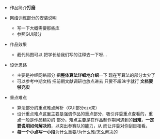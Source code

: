 - 作品简介**打磨**

- 网络训练部分的安装说明
  - 写一下大概需要那些库
  - 参照GUI部分
- 作品效果
  - 截代码图可以 把学长给我们写的注释去一下呀…
- 设计思路
  - 主要是神经网络部分 把**整体算法详细地介绍**一下  现在写算法的部分太少了
  - 可以参考中期文档 把前期文献调研也放点进去 只要不超3k字就行 **文档要够充实**
- 重点难点
  - 算法部分的重点难点解析（GUI部分czx来）
  - 设计重点难点这里主要是强调作品的重点部分，吸引评委重点查看的，重点一般是作品精彩的
    部分。难点主要是在作品制作期间遇到的**困难**，**一定要说明如何解决的**，以突出参赛队的能力，从
    而让评委对你刮目相看。
  - **每一个小点写一小段**为什么重要/为什么难/怎么解决的


